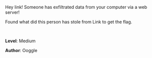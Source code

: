 Hey link! Someone has exfiltrated data from your computer via a web server!

Found what did this person has stole from Link to get the flag.

<br>

**Level**: Medium

**Author**: Ooggle
